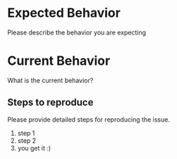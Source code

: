 # Expected Behavior

Please describe the behavior you are expecting

# Current Behavior

What is the current behavior?

## Steps to reproduce

Please provide detailed steps for reproducing the issue.

1. step 1
2. step 2
3. you get it :)
